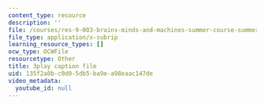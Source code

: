 ```yaml
---
content_type: resource
description: ''
file: /courses/res-9-003-brains-minds-and-machines-summer-course-summer-2015/135f2a0bc0d05db5ba9ea98eaac147de_1kel8U86EVE.vtt
file_type: application/x-subrip
learning_resource_types: []
ocw_type: OCWFile
resourcetype: Other
title: 3play caption file
uid: 135f2a0b-c0d0-5db5-ba9e-a98eaac147de
video_metadata:
  youtube_id: null
---
```

